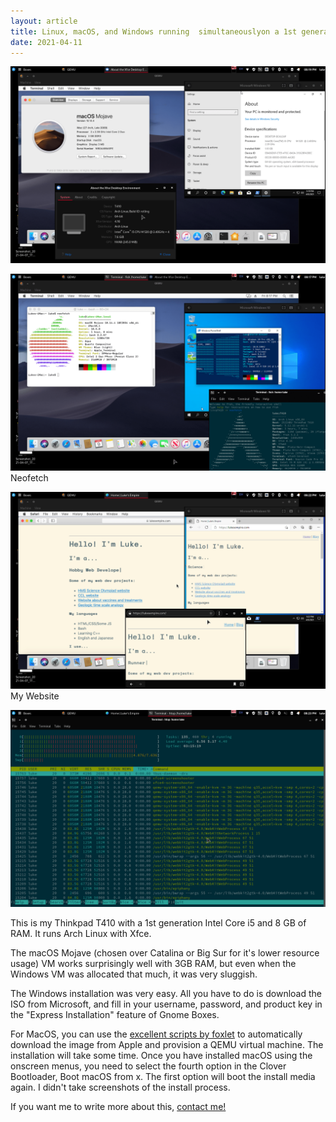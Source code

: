 ```yaml
---
layout: article
title: Linux, macOS, and Windows running  simultaneouslyon a 1st generation i5 
date: 2021-04-11
---
```

![macOS Mojave, Windows 10, and Arch Linux with XFCE showing their About dialogs](/uploads/vm/sysinfo-fs8.png)

![Neofetch on all systems](/uploads/vm/neofetch-fs8.png)
Neofetch

![This website on all systems](/uploads/vm/lukesempire-fs8.png)
My Website

![htop on the physical machine](/uploads/vm/htop-fs8.png)

This is my Thinkpad T410 with a 1st generation Intel Core i5 and 8 GB of RAM. It runs Arch Linux with Xfce.

The macOS Mojave (chosen over Catalina or Big Sur for it's lower resource usage) VM works surprisingly well with 3GB RAM, but even when the Windows VM was allocated that much, it was very sluggish. 

The Windows installation was very easy. All you have to do is download the ISO from Microsoft, and fill in your username, password, and product key in the "Express Installation" feature of Gnome Boxes.

For MacOS, you can use the [excellent scripts by foxlet](https://github.com/foxlet/macOS-Simple-KVM) to automatically download the image from Apple and provision a QEMU virtual machine. The installation will take some time. Once you have installed macOS using the onscreen menus, you need to select the fourth option in the Clover Bootloader, Boot macOS from x. The first option will boot the install media again. I didn't take screenshots of the install process.

If you want me to write more about this, [contact me!](/contact.html)
